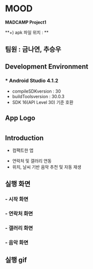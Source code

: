 # MOOD
**MADCAMP Project1**

**+) apk 파일 위치 : **




## 팀원 : 금나연, 추승우




## Development Environment

### * Android Studio 4.1.2

  * compileSDKversion : 30
  * buildToolsversion : 30.0.3
  * SDK 16(API Level 30) 기준 호환






## **App Logo**



# 
## **Introduction**


* 컴팩트한 앱
- 연락처 및 갤러리 연동
- 위치, 날씨 기반 음악 추천 및 자동 재생





## **실행 화면**

### 
### - 시작 화면


### - 연락처 화면


### - 갤러리 화면

### - 음악 화면



## **실행 gif**



  

  

